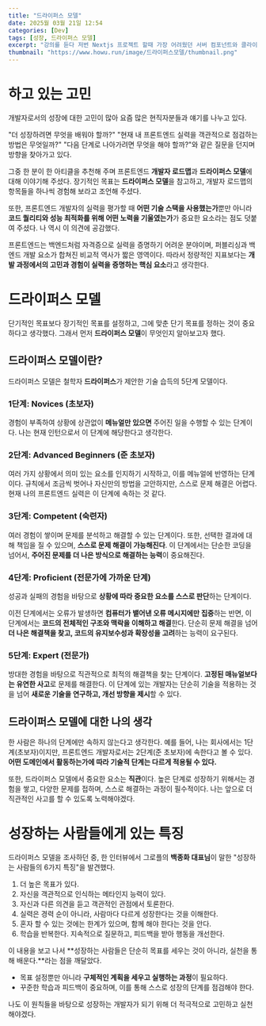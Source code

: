 ```yaml
---
title: "드라이퍼스 모델"
date: 2025월 03월 21일 12:54
categories: [Dev]
tags: [성장, 드라이퍼스 모델]
excerpt: "강의를 듣다 저번 Nextjs 프로젝트 할때 가장 어려웠던 서버 컴포넌트와 클라이언트 컴포넌트에 대한 내용이 나왔다. 넥스트로 프로젝트를 처음해봤어서 편하다는 이유로 최상단 루트에 클라이언트 컴포넌트를 선언하고 개발을 진행했다. 그리고 개발이 다 끝나고 나서야 알았다. 이게 얼마나 멍청한 짓이였는지를.."
thumbnail: "https://www.howu.run/image/드라이퍼스모델/thumbnail.png"
---
```


# 하고 있는 고민

개발자로서의 성장에 대한 고민이 많아 요즘 많은 현직자분들과 얘기를 나누고 있다.

"더 성장하려면 무엇을 배워야 할까?" "현재 내 프론트엔드 실력을 객관적으로 점검하는 방법은 무엇일까?" "다음 단계로 나아가려면 무엇을 해야 할까?"와 같은 질문을 던지며 방향을 찾아가고 있다.

그중 한 분이 한 아티클을 추천해 주며 프론트엔드 **개발자 로드맵**과 **드라이퍼스 모델**에 대해 이야기해 주셨다. 장기적인 목표는 **드라이퍼스 모델**을 참고하고, 개발자 로드맵의 항목들을 하나씩 경험해 보라고 조언해 주셨다.

또한, 프론트엔드 개발자의 실력을 평가할 때 **어떤 기술 스택을 사용했는가**뿐만 아니라 **코드 퀄리티와 성능 최적화를 위해 어떤 노력을 기울였는가**가 중요한 요소라는 점도 덧붙여 주셨다. 나 역시 이 의견에 공감했다.

프론트엔드는 백엔드처럼 자격증으로 실력을 증명하기 어려운 분야이며, 퍼블리싱과 백엔드 개발 요소가 합쳐진 비교적 역사가 짧은 영역이다. 따라서 정량적인 지표보다는 **개발 과정에서의 고민과 경험이 실력을 증명하는 핵심 요소**라고 생각한다.

# 드라이퍼스 모델

단기적인 목표보다 장기적인 목표를 설정하고, 그에 맞춘 단기 목표를 정하는 것이 중요하다고 생각했다. 그래서 먼저 **드라이퍼스 모델**이 무엇인지 알아보고자 했다.

## 드라이퍼스 모델이란?

드라이퍼스 모델은 철학자 **드라이퍼스**가 제안한 기술 습득의 5단계 모델이다.

### 1단계: Novices (초보자)

경험이 부족하여 상황에 상관없이 **메뉴얼만 있으면** 주어진 일을 수행할 수 있는 단계이다. 나는 현재 인턴으로서 이 단계에 해당한다고 생각한다.

### 2단계: Advanced Beginners (준 초보자)

여러 가지 상황에서 의미 있는 요소를 인지하기 시작하고, 이를 메뉴얼에 반영하는 단계이다. 규칙에서 조금씩 벗어나 자신만의 방법을 고안하지만, 스스로 문제 해결은 어렵다. 현재 나의 프론트엔드 실력은 이 단계에 속하는 것 같다.

### 3단계: Competent (숙련자)

여러 경험이 쌓이며 문제를 분석하고 해결할 수 있는 단계이다. 또한, 선택한 결과에 대해 책임을 질 수 있으며, **스스로 문제 해결이 가능해진다**. 이 단계에서는 단순한 코딩을 넘어서, **주어진 문제를 더 나은 방식으로 해결하는 능력**이 중요해진다.

### 4단계: Proficient (전문가에 가까운 단계)

성공과 실패의 경험을 바탕으로 **상황에 따라 중요한 요소를 스스로 판단**하는 단계이다.

이전 단계에서는 오류가 발생하면 **컴퓨터가 뱉어낸 오류 메시지에만 집중**하는 반면, 이 단계에서는 **코드의 전체적인 구조와 맥락을 이해하고 해결**한다. 단순히 문제 해결을 넘어 **더 나은 해결책을 찾고, 코드의 유지보수성과 확장성을 고려**하는 능력이 요구된다.

### 5단계: Expert (전문가)

방대한 경험을 바탕으로 직관적으로 최적의 해결책을 찾는 단계이다. **고정된 매뉴얼보다는 유연한 사고**로 문제를 해결한다. 이 단계에 있는 개발자는 단순히 기술을 적용하는 것을 넘어 **새로운 기술을 연구하고, 개선 방향을 제시**할 수 있다.

## 드라이퍼스 모델에 대한 나의 생각

한 사람은 하나의 단계에만 속하지 않는다고 생각한다. 예를 들어, 나는 회사에서는 1단계(초보자)이지만, 프론트엔드 개발자로서는 2단계(준 초보자)에 속한다고 볼 수 있다. **어떤 도메인에서 활동하는가에 따라 기술적 단계는 다르게 적용될 수 있다.**

또한, 드라이퍼스 모델에서 중요한 요소는 **직관**이다. 높은 단계로 성장하기 위해서는 경험을 쌓고, 다양한 문제를 접하며, 스스로 해결하는 과정이 필수적이다. 나는 앞으로 더 직관적인 사고를 할 수 있도록 노력해야겠다.

# 성장하는 사람들에게 있는 특징

드라이퍼스 모델을 조사하던 중, 한 인터뷰에서 그로플의 **백종화 대표님**이 말한 "성장하는 사람들의 6가지 특징"을 발견했다.

1. 더 높은 목표가 있다.
2. 자신을 객관적으로 인식하는 메타인지 능력이 있다.
3. 자신과 다른 의견을 듣고 객관적인 관점에서 토론한다.
4. 실력은 경력 순이 아니라, 사람마다 다르게 성장한다는 것을 이해한다.
5. 혼자 할 수 있는 것에는 한계가 있으며, 함께 해야 한다는 것을 안다.
6. 학습을 반복한다. 지속적으로 질문하고, 피드백을 받아 행동을 개선한다.

이 내용을 보고 나서 **성장하는 사람들은 단순히 목표를 세우는 것이 아니라, 실천을 통해 배운다.**라는 점을 깨달았다.

- 목표 설정뿐만 아니라 **구체적인 계획을 세우고 실행하는 과정**이 필요하다.
- 꾸준한 학습과 피드백이 중요하며, 이를 통해 스스로 성장의 단계를 점검해야 한다.

나도 이 원칙들을 바탕으로 성장하는 개발자가 되기 위해 더 적극적으로 고민하고 실천해야겠다.